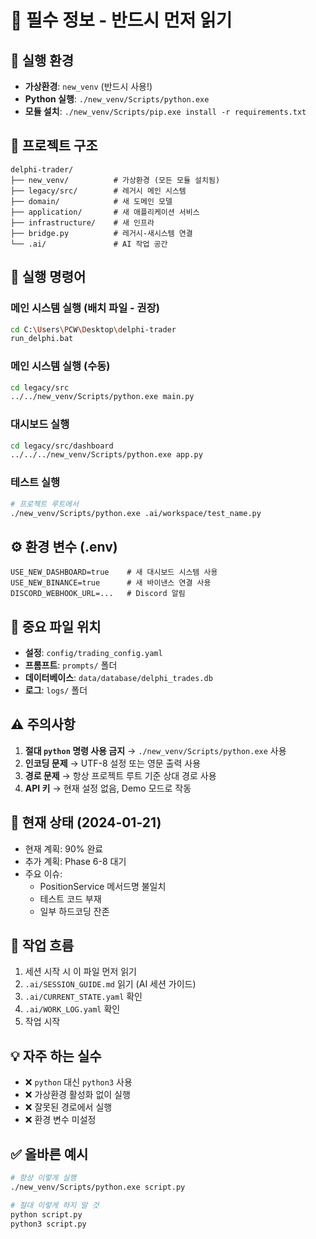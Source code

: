 # 🚨 필수 정보 - 반드시 먼저 읽기

## 🔧 실행 환경
- **가상환경**: `new_venv` (반드시 사용!)
- **Python 실행**: `./new_venv/Scripts/python.exe`
- **모듈 설치**: `./new_venv/Scripts/pip.exe install -r requirements.txt`

## 📁 프로젝트 구조
```
delphi-trader/
├── new_venv/          # 가상환경 (모든 모듈 설치됨)
├── legacy/src/        # 레거시 메인 시스템
├── domain/            # 새 도메인 모델
├── application/       # 새 애플리케이션 서비스
├── infrastructure/    # 새 인프라
├── bridge.py          # 레거시-새시스템 연결
└── .ai/               # AI 작업 공간
```

## 🚀 실행 명령어

### 메인 시스템 실행 (배치 파일 - 권장)
```bash
cd C:\Users\PCW\Desktop\delphi-trader
run_delphi.bat
```

### 메인 시스템 실행 (수동)
```bash
cd legacy/src
../../new_venv/Scripts/python.exe main.py
```

### 대시보드 실행
```bash
cd legacy/src/dashboard
../../../new_venv/Scripts/python.exe app.py
```

### 테스트 실행
```bash
# 프로젝트 루트에서
./new_venv/Scripts/python.exe .ai/workspace/test_name.py
```

## ⚙️ 환경 변수 (.env)
```
USE_NEW_DASHBOARD=true    # 새 대시보드 시스템 사용
USE_NEW_BINANCE=true      # 새 바이낸스 연결 사용
DISCORD_WEBHOOK_URL=...   # Discord 알림
```

## 🔑 중요 파일 위치
- **설정**: `config/trading_config.yaml`
- **프롬프트**: `prompts/` 폴더
- **데이터베이스**: `data/database/delphi_trades.db`
- **로그**: `logs/` 폴더

## ⚠️ 주의사항
1. **절대 `python` 명령 사용 금지** → `./new_venv/Scripts/python.exe` 사용
2. **인코딩 문제** → UTF-8 설정 또는 영문 출력 사용
3. **경로 문제** → 항상 프로젝트 루트 기준 상대 경로 사용
4. **API 키** → 현재 설정 없음, Demo 모드로 작동

## 📝 현재 상태 (2024-01-21)
- 현재 계획: 90% 완료
- 추가 계획: Phase 6-8 대기
- 주요 이슈: 
  - PositionService 메서드명 불일치
  - 테스트 코드 부재
  - 일부 하드코딩 잔존

## 🔄 작업 흐름
1. 세션 시작 시 이 파일 먼저 읽기
2. `.ai/SESSION_GUIDE.md` 읽기 (AI 세션 가이드)
3. `.ai/CURRENT_STATE.yaml` 확인
4. `.ai/WORK_LOG.yaml` 확인
5. 작업 시작

## 💡 자주 하는 실수
- ❌ `python` 대신 `python3` 사용
- ❌ 가상환경 활성화 없이 실행
- ❌ 잘못된 경로에서 실행
- ❌ 환경 변수 미설정

## ✅ 올바른 예시
```bash
# 항상 이렇게 실행
./new_venv/Scripts/python.exe script.py

# 절대 이렇게 하지 말 것
python script.py
python3 script.py
```